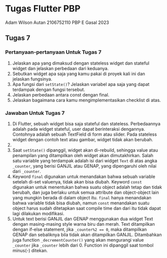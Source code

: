# Tugas Flutter PBP

Adam Wilson Autan
2106752110
PBP E Gasal 2023

## Tugas 7

### Pertanyaan-pertanyaan Untuk Tugas 7

1. Jelaskan apa yang dimaksud dengan stateless widget dan stateful widget dan jelaskan perbedaan dari keduanya.
2. Sebutkan widget apa saja yang kamu pakai di proyek kali ini dan jelaskan fungsinya.
3. Apa fungsi dari `setState()`? Jelaskan variabel apa saja yang dapat terdampak dengan fungsi tersebut.
4. Jelaskan perbedaan antara const dengan final.
5. Jelaskan bagaimana cara kamu mengimplementasikan checklist di atas.

### Jawaban Untuk Tugas 7

1. Di Flutter, sebuah widget bisa saja stateful dan stateless. Perbedaannya adalah pada widget stateful, user dapat berinteraksi dengannya. Contohnya adalah sebuah TextField di form atau slider. Pada stateless widget dengan contoh text atau gambar, widget tidak akan berubah.
2. 
3. Saat `setState()` dipanggil, widget akan di-rebuild, sehingga value atau penampilan yang ditampilkan oleh widget akan dimutakhirkan. Salah satu variable yang terdampak adalah isi dari widget `Text` di atas angka `_counter`, yang berisi GANJIL atau GENAP, yang dipengaruhi oleh nilai dari `_counter`.
4. Keyword `final` digunakan untuk menandakan bahwa sebuah variable setelah di-set valuenya, tidak akan bisa diubah. Keyword `const` digunakan untuk menentukan bahwa suatu object adalah tetap dan tidak berubah, dan juga berlaku untuk semua attribute dan object-object lain yang mungkin berada di dalam object itu. `final` hanya menandakan bahwa variable tidak bisa diubah, namun `const` menandakan suatu object harus sudah ditetapkan saat compile time dan dari itu tidak dapat lagi dilakukan modifikasi.
5. Untuk text berisi GANJIL dan GENAP menggunakan dua widget Text dengan masing-masing style warna biru dan merah. Text ditampilkan dengan if-else statement, jika `_counter%2 == 0`, maka ditampilkan GENAP dan sebaliknya bila tidak akan ditampilkan GANJIL. Ditambahkan juga function `_decrementCounter()` yang akan mengurangi value `_counter` jika `_counter` lebih dari 0. Function ini dipanggil saat tombol minus(-) ditekan.
